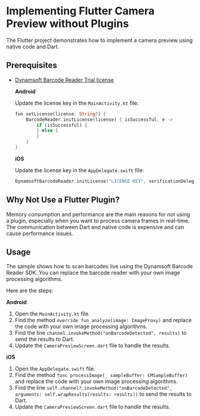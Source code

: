 # Implementing Flutter Camera Preview without Plugins
The Flutter project demonstrates how to implement a camera preview using native code and Dart.

## Prerequisites
- [Dynamsoft Barcode Reader Trial license](https://www.dynamsoft.com/customer/license/trialLicense/?product=dbr) 
    
    **Android**    

    Update the license key in the `MainActivity.kt` file:

    ```dart
    fun setLicense(license: String?) {
        BarcodeReader.initLicense(license) { isSuccessful, e ->
            if (isSuccessful) {
            } else {
            }
        }
    }
    ```

    **iOS**
    
    Update the license key in the `AppDelegate.swift` file:

    ```swift
    DynamsoftBarcodeReader.initLicense("LICENSE-KEY", verificationDelegate: self)
    ```

## Why Not Use a Flutter Plugin?
Memory consumption and performance are the main reasons for not using a plugin, especially when you want to process camera frames in real-time. The communication between Dart and native code is expensive and can cause performance issues.

## Usage
The sample shows how to scan barcodes live using the Dynamsoft Barcode Reader SDK. You can replace the barcode reader with your own image processing algorithms.

Here are the steps:

**Android**

1. Open the `MainActivity.kt` file.
2. Find the method `override fun analyze(image: ImageProxy)` and replace the code with your own image processing algorithms.
3. Find the line `channel.invokeMethod("onBarcodeDetected", results)` to send the results to Dart.
4. Update the `CameraPreviewScreen.dart` file to handle the results.

**iOS**
1. Open the `AppDelegate.swift` file.
2. Find the method `func processImage(_ sampleBuffer: CMSampleBuffer)` and replace the code with your own image processing algorithms.
3. Find the line `self.channel?.invokeMethod("onBarcodeDetected", arguments: self.wrapResults(results: results))` to send the results to Dart.
4. Update the `CameraPreviewScreen.dart` file to handle the results.